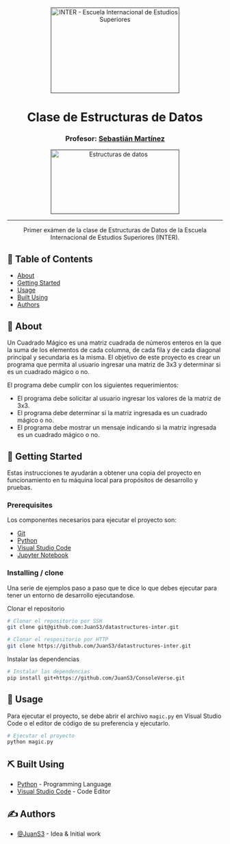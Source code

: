 <p align="center">
  <a href="" rel="noopener">
 <img width=300px height=200px src="/assets/img/Logo.png" alt="INTER - Escuela Internacional de Estudios Superiores"></a>
</p>

<h1 align="center">Clase de Estructuras de Datos</h1>
<h3 align="center">Profesor: <a href="https://github.com/JuanS3">Sebastián Martínez</a></h3>


<p align="center">
  <a href="" rel="noopener">
 <img width=300px height=150px src="/assets/img/esda.png" alt="Estructuras de datos"></a>
</p>

---

<p align="center"> Primer exámen de la clase de Estructuras de Datos de la Escuela Internacional de Estudios Superiores (INTER).
    <br>
</p>

## 📝 Table of Contents

- [About](#about)
- [Getting Started](#getting_started)
- [Usage](#usage)
- [Built Using](#built_using)
- [Authors](#authors)

## 🧐 About <a name = "about"></a>

Un Cuadrado Mágico es una matriz cuadrada de números enteros en la que la suma de los elementos de cada columna, de cada fila y de cada diagonal principal y secundaria es la misma. El objetivo de este proyecto es crear un programa que permita al usuario ingresar una matriz de 3x3 y determinar si es un cuadrado mágico o no.

El programa debe cumplir con los siguientes requerimientos:

* El programa debe solicitar al usuario ingresar los valores de la matriz de 3x3.
* El programa debe determinar si la matriz ingresada es un cuadrado mágico o no.
* El programa debe mostrar un mensaje indicando si la matriz ingresada es un cuadrado mágico o no.


## 🏁 Getting Started <a name = "getting_started"></a>

Estas instrucciones te ayudarán a obtener una copia del proyecto en funcionamiento en tu máquina local para propósitos de desarrollo y pruebas.


### Prerequisites

Los componentes necesarios para ejecutar el proyecto son:

  * [Git](https://git-scm.com/downloads)
  * [Python](https://www.python.org/downloads/)
  * [Visual Studio Code](https://code.visualstudio.com/download)
  * [Jupyter Notebook](https://jupyter.org/install)

### Installing / clone

Una serie de ejemplos paso a paso que te dice lo que debes ejecutar para tener un entorno de desarrollo ejecutandose.

Clonar el repositorio

```bash
# Clonar el repositorio por SSH
git clone git@github.com:JuanS3/datastructures-inter.git

# Clonar el respositorio por HTTP
git clone https://github.com/JuanS3/datastructures-inter.git
```

Instalar las dependencias

```bash
# Instalar las dependencias
pip install git+https://github.com/JuanS3/ConsoleVerse.git
```

## 🎈 Usage <a name="usage"></a>

Para ejecutar el proyecto, se debe abrir el archivo `magic.py` en Visual Studio Code o el editor de código de su preferencia y ejecutarlo.

```bash
# Ejecutar el proyecto
python magic.py
```

## ⛏️ Built Using <a name = "built_using"></a>

- [Python](https://www.python.org/) - Programming Language
- [Visual Studio Code](https://code.visualstudio.com/) - Code Editor

## ✍️ Authors <a name = "authors"></a>

- [@JuanS3](https>//github.com/condebufon) - Idea & Initial work
